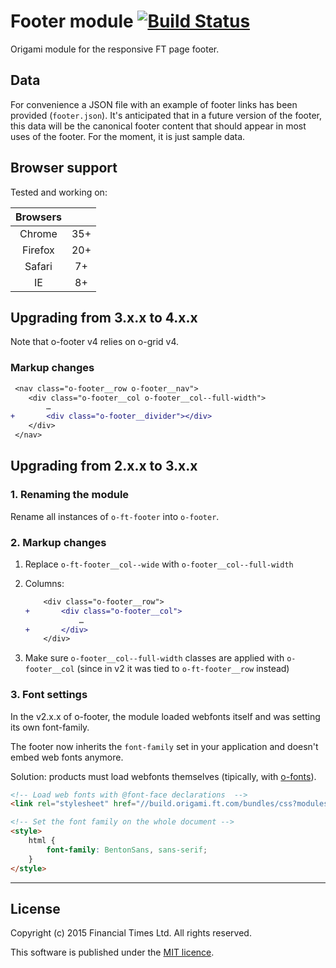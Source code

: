 # Footer module [![Build Status](https://travis-ci.org/Financial-Times/o-footer.svg?branch=master)](https://travis-ci.org/Financial-Times/o-footer)

Origami module for the responsive FT page footer.

## Data

For convenience a JSON file with an example of footer links has been provided (`footer.json`).  It's anticipated that in a future version of the footer, this data will be the canonical footer content that should appear in most uses of the footer.  For the moment, it is just sample data.

## Browser support

Tested and working on:

|  Browsers  |           |
|:----------:|:---------:|
|   Chrome   |    35+    |
|   Firefox  |    20+    |
|   Safari   |    7+     |
|   IE       |    8+     |

## Upgrading from 3.x.x to 4.x.x

Note that o-footer v4 relies on o-grid v4.

### Markup changes

```diff
 <nav class="o-footer__row o-footer__nav">
 	<div class="o-footer__col o-footer__col--full-width">
 		…
+ 		<div class="o-footer__divider"></div>
 	</div>
 </nav>
```

## Upgrading from 2.x.x to 3.x.x

### 1. Renaming the module

Rename all instances of `o-ft-footer` into `o-footer`.

### 2. Markup changes

1. Replace `o-ft-footer__col--wide` with `o-footer__col--full-width`
2. Columns:

	```diff
		<div class="o-footer__row">
	+		<div class="o-footer__col">
				…
	+		</div>
		</div>
	```

3. Make sure `o-footer__col--full-width` classes are applied with `o-footer__col` (since in v2 it was tied to `o-ft-footer__row` instead)

### 3. Font settings

In the v2.x.x of o-footer, the module loaded webfonts itself and was setting its own font-family.

The footer now inherits the `font-family` set in your application and doesn't embed web fonts anymore.

Solution: products must load webfonts themselves (tipically, with [o-fonts](https://github.com/Financial-Times/o-fonts)).

```html
<!-- Load web fonts with @font-face declarations  -->
<link rel="stylesheet" href="//build.origami.ft.com/bundles/css?modules=o-fonts@^1" />

<!-- Set the font family on the whole document -->
<style>
	html {
		font-family: BentonSans, sans-serif;
	}
</style>
```

----

## License

Copyright (c) 2015 Financial Times Ltd. All rights reserved.

This software is published under the [MIT licence](http://opensource.org/licenses/MIT).
